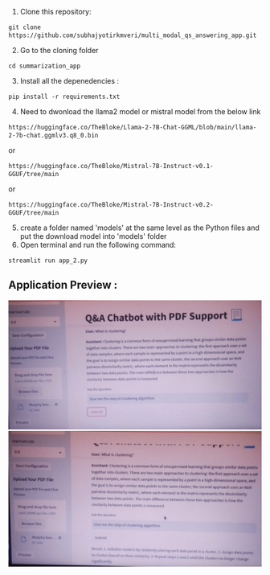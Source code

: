 1. Clone this repository:
   
 ```
 git clone https://github.com/subhajyotirkmveri/multi_modal_qs_answering_app.git
 ```
2. Go to the cloning folder
```
cd summarization_app
```
3. Install all the depenedencies :
   
```
pip install -r requirements.txt
```
4. Need to dwonload the llama2 model or mistral model from the below link
```
https://huggingface.co/TheBloke/Llama-2-7B-Chat-GGML/blob/main/llama-2-7b-chat.ggmlv3.q8_0.bin
```
or 
```
https://huggingface.co/TheBloke/Mistral-7B-Instruct-v0.1-GGUF/tree/main
```
or 

```
https://huggingface.co/TheBloke/Mistral-7B-Instruct-v0.2-GGUF/tree/main
```
5. create a folder named 'models' at the same level as the Python files and  put the download model into 'models' folder 
6. Open terminal and run the following command:
```
streamlit run app_2.py
```
## Application Preview :

![image](https://github.com/subhajyotirkmveri/multi_modal_qs_answering_app/blob/main/asset/asset_1.jpeg)
![image](https://github.com/subhajyotirkmveri/multi_modal_qs_answering_app/blob/main/asset/asset_2.jpeg)
